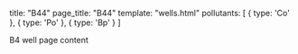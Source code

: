 title: "B44"
page_title: "B44"
template: "wells.html"
pollutants: [
  {
    type: 'Co'
  },
  {
    type: 'Po'
  },
  {
    type: 'Bp'
  }
]

B4 well page content